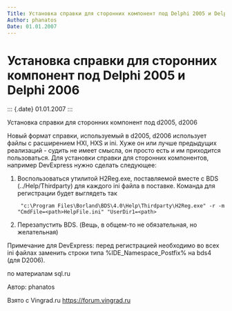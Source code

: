 ```yaml
---
Title: Установка справки для сторонних компонент под Delphi 2005 и Delphi 2006
Author: phanatos
Date: 01.01.2007
---
```



Установка справки для сторонних компонент под Delphi 2005 и Delphi 2006
=======================================================================

::: {.date}
01.01.2007
:::

Установка справки для сторонних компонент под d2005, d2006

Новый формат справки, используемый в d2005, d2006 использует файлы с
расширением HXI, HXS и ini. Хуже он или лучше предыдущих реализаций -
судить не имеет смысла, он просто есть и им приходится пользоваться. Для
установки справки для сторонних компонентов, например DevExpress нужно
сделать следующее:
1. Воспользоваться утилитой H2Reg.exe, поставляемой вместе с
BDS (../Help/Thirdparty) для каждого ini файла в поставке.
Команда для регистрации будет выглядеть так

        "c:\Program Files\Borland\BDS\4.0\Help\Thirdparty\H2Reg.exe" -r -m "CmdFile=<path>HelpFile.ini" "UserDir1=<path>

2. Перезапустить BDS. (Вещь, в общем-то не обязательная, но
желательная)

Примечание для DevExpress: перед регистрацией необходимо во всех ini
файлах заменить
строки типа %IDE\_Namespace\_Postfix% на bds4 (для D2006).


по материалам sql.ru

Автор: phanatos

Взято с Vingrad.ru <https://forum.vingrad.ru>

